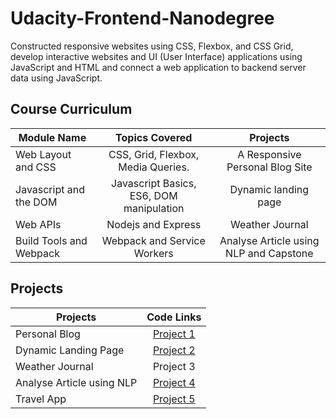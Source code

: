 # Udacity-Frontend-Nanodegree
 Constructed responsive websites using CSS, Flexbox, and CSS Grid, develop interactive websites and UI (User Interface) applications using JavaScript and HTML and connect a web application to backend server data using JavaScript.

## Course Curriculum

|     Module Name        | Topics Covered  |	Projects  |
| ------------- |:-------------:| :-----:|
| Web Layout and CSS | CSS, Grid, Flexbox, Media Queries. | A Responsive Personal Blog Site |
| Javascript and the DOM | Javascript Basics, ES6, DOM manipulation | Dynamic landing page |
| Web APIs | Nodejs and Express | Weather Journal |
| Build Tools and Webpack | Webpack and Service Workers | Analyse Article using NLP and Capstone |

## Projects

|     Projects | Code Links  |
| ------------- |:-------------:|
| Personal Blog | [Project 1](https://github.com/iamrahull/Personal-Blog) |
| Dynamic Landing Page | [Project 2](https://github.com/iamrahull/Dynamic-Landing-Page)  |
| Weather Journal | Project 3  |
| Analyse Article using NLP | [Project 4](https://github.com/iamrahull/Article-Analysis-Website)  |
| Travel App | [Project 5](https://github.com/iamrahull/Travel-App)  |

